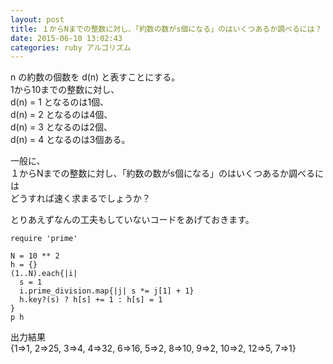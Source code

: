 ```yaml
---
layout: post
title: １からNまでの整数に対し、「約数の数がs個になる」のはいくつあるか調べるには？
date: 2015-06-10 13:02:43
categories: ruby アルゴリズム
---
```

<!-- {% raw %} -->
<p>n の約数の個数を d(n) と表すことにする。<br>
1から10までの整数に対し、<br>
d(n) = 1 となるのは1個、<br>
d(n) = 2 となるのは4個、<br>
d(n) = 3 となるのは2個、<br>
d(n) = 4 となるのは3個ある。</p>

<p>一般に、<br>
１からNまでの整数に対し、「約数の数がs個になる」のはいくつあるか調べるには<br>
どうすれば速く求まるでしょうか？</p>

<p>とりあえずなんの工夫もしていないコードをあげておきます。</p>

<pre><code>require 'prime'

N = 10 ** 2
h = {}
(1..N).each{|i|
  s = 1
  i.prime_division.map{|j| s *= j[1] + 1}
  h.key?(s) ? h[s] += 1 : h[s] = 1
}
p h
</code></pre>

<p>出力結果<br>
{1=>1, 2=>25, 3=>4, 4=>32, 6=>16, 5=>2, 8=>10, 9=>2, 10=>2, 12=>5, 7=>1}</p>
<!-- {% endraw %} -->
